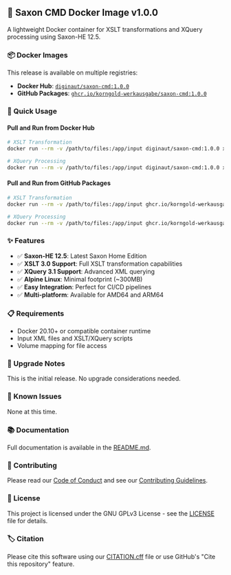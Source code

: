 ## 🐳 Saxon CMD Docker Image v1.0.0

A lightweight Docker container for XSLT transformations and XQuery processing using Saxon-HE 12.5.

### 📦 Docker Images

This release is available on multiple registries:

- **Docker Hub**: [`diginaut/saxon-cmd:1.0.0`](https://hub.docker.com/r/diginaut/saxon-cmd)
- **GitHub Packages**: [`ghcr.io/korngold-werkausgabe/saxon-cmd:1.0.0`](https://github.com/korngold-werkausgabe/saxon-cmd/pkgs/container/saxon-cmd)

### 🚀 Quick Usage

#### Pull and Run from Docker Hub
```bash
# XSLT Transformation
docker run --rm -v /path/to/files:/app/input diginaut/saxon-cmd:1.0.0 xslt input.xml stylesheet.xsl

# XQuery Processing
docker run --rm -v /path/to/files:/app/input diginaut/saxon-cmd:1.0.0 xquery query.xq
```

#### Pull and Run from GitHub Packages
```bash
# XSLT Transformation
docker run --rm -v /path/to/files:/app/input ghcr.io/korngold-werkausgabe/saxon-cmd:1.0.0 xslt input.xml stylesheet.xsl

# XQuery Processing
docker run --rm -v /path/to/files:/app/input ghcr.io/korngold-werkausgabe/saxon-cmd:1.0.0 xquery query.xq
```

### ✨ Features

- ✅ **Saxon-HE 12.5**: Latest Saxon Home Edition
- ✅ **XSLT 3.0 Support**: Full XSLT transformation capabilities
- ✅ **XQuery 3.1 Support**: Advanced XML querying
- ✅ **Alpine Linux**: Minimal footprint (~300MB)
- ✅ **Easy Integration**: Perfect for CI/CD pipelines
- ✅ **Multi-platform**: Available for AMD64 and ARM64

### 📋 Requirements

- Docker 20.10+ or compatible container runtime
- Input XML files and XSLT/XQuery scripts
- Volume mapping for file access

### 🔄 Upgrade Notes

This is the initial release. No upgrade considerations needed.

### 🐛 Known Issues

None at this time.

### 📚 Documentation

Full documentation is available in the [README.md](https://github.com/korngold-werkausgabe/saxon-cmd/blob/main/README.md).

### 🤝 Contributing

Please read our [Code of Conduct](https://github.com/korngold-werkausgabe/saxon-cmd/blob/main/CODE_OF_CONDUCT.md) and see our [Contributing Guidelines](https://github.com/korngold-werkausgabe/saxon-cmd/blob/main/README.md#contributing).

### 📄 License

This project is licensed under the GNU GPLv3 License - see the [LICENSE](https://github.com/korngold-werkausgabe/saxon-cmd/blob/main/LICENSE) file for details.

### 🏷️ Citation

Please cite this software using our [CITATION.cff](https://github.com/korngold-werkausgabe/saxon-cmd/blob/main/CITATION.cff) file or use GitHub's "Cite this repository" feature.
